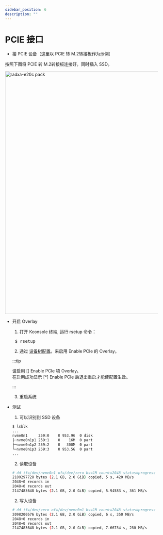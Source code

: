 ```yaml
---
sidebar_position: 6
description: ""
---
```


# PCIE 接口

- 接 PCIE 设备（这里以 PCIE 转 M.2转接板作为示例）

按照下图将 PCIE 转 M.2转接板连接好，同时插入 SSD。

<img src="/img/rock2f/rock-2f-pcie.webp" width="800" alt="radxa-e20c pack" />

- 开启 Overlay

  1. 打开 Kconsole 终端, 运行 rsetup 命令：

  <pre> $ rsetup </pre>

  2. 通过 [设备树配置](../../radxa-os/rsetup)。来启用 Enable PCIe 的 Overlay。

  :::tip

  请启用 [] Enable PCIe 项 Overlay。<br/>
  在启用成功显示 [*] Enable PCIe 后退出重启才能使配置生效。

  :::

  3. 重启系统

- 测试

  1. 可以识别到 SSD 设备

  ```bash
  $ lsblk
  ...
  nvme0n1     259:0    0 953.9G  0 disk
  ├─nvme0n1p1 259:1    0    16M  0 part
  ├─nvme0n1p2 259:2    0   300M  0 part
  └─nvme0n1p3 259:3    0 953.5G  0 part
  ...
  ```

  2. 读取设备

  ```bash
  # dd if=/dev/nvme0n1 of=/dev/zero bs=1M count=2048 status=progress
  2100297728 bytes (2.1 GB, 2.0 GiB) copied, 5 s, 420 MB/s
  2048+0 records in
  2048+0 records out
  2147483648 bytes (2.1 GB, 2.0 GiB) copied, 5.94583 s, 361 MB/s
  ```

  2. 写入设备

  ```bash
  # dd if=/dev/zero of=/dev/nvme0n1 bs=1M count=2048 status=progress
  2098200576 bytes (2.1 GB, 2.0 GiB) copied, 6 s, 350 MB/s
  2048+0 records in
  2048+0 records out
  2147483648 bytes (2.1 GB, 2.0 GiB) copied, 7.66734 s, 280 MB/s
  ```
